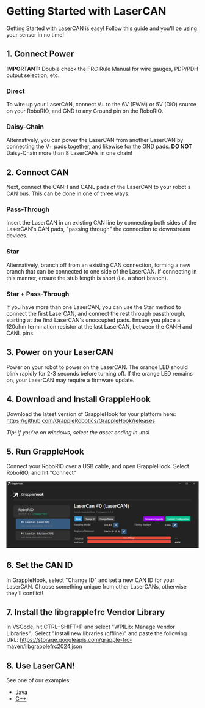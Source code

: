 # Getting Started with LaserCAN
Getting Started with LaserCAN is easy! Follow this guide and you'll be using your sensor in no time!

## 1. Connect Power
**IMPORTANT:** Double check the FRC Rule Manual for wire gauges, PDP/PDH output selection, etc.

### Direct
To wire up your LaserCAN, connect V+ to the 6V (PWM) or 5V (DIO) source on your RoboRIO, and GND to any Ground pin on the RoboRIO.

### Daisy-Chain
Alternatively, you can power the LaserCAN from another LaserCAN by connecting the V+ pads together, and likewise for the GND pads. **DO NOT** Daisy-Chain more than 8 LaserCANs in one chain!

## 2. Connect CAN
Next, connect the CANH and CANL pads of the LaserCAN to your robot's CAN bus. This can be done in one of three ways:

### Pass-Through
Insert the LaserCAN in an existing CAN line by connecting both sides of the LaserCAN's CAN pads, "passing through" the connection to downstream devices.

### Star
Alternatively, branch off from an existing CAN connection, forming a new branch that can be connected to one side of the LaserCAN. If connecting in this manner, ensure the stub length is short (i.e. a short branch).

### Star + Pass-Through
If you have more than one LaserCAN, you can use the Star method to connect the first LaserCAN, and connect the rest through passthrough, starting at the first LaserCAN's unoccupied pads. Ensure you place a 120ohm termination resistor at the last LaserCAN, between the CANH and CANL pins.

## 3. Power on your LaserCAN
Power on your robot to power on the LaserCAN. The orange LED should blink rapidly for 2-3 seconds before turning off. If the orange LED remains on, your LaserCAN may require a firmware update.

## 4. Download and Install GrappleHook
Download the latest version of GrappleHook for your platform here: https://github.com/GrappleRobotics/GrappleHook/releases

*Tip: If you're on windows, select the asset ending in .msi*

## 5. Run GrappleHook
Connect your RoboRIO over a USB cable, and open GrappleHook. Select RoboRIO, and hit "Connect"

![](imgs/grapplehook1.png)

## 6. Set the CAN ID
In GrappleHook, select "Change ID" and set a new CAN ID for your LaserCAN. Choose something unique from other LaserCANs, otherwise they'll conflict!

## 7. Install the libgrapplefrc Vendor Library
In VSCode, hit CTRL+SHIFT+P and select "WPILib: Manage Vendor Libraries".  Select "Install new libraries (offline)" and paste the following URL: https://storage.googleapis.com/grapple-frc-maven/libgrapplefrc2024.json

## 8. Use LaserCAN!
See one of our examples: 
- [Java](example-java.md)
- [C++](example-cpp.md)